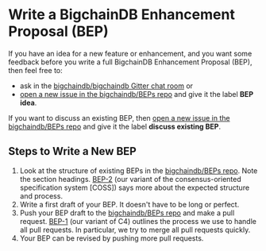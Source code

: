 # Write a BigchainDB Enhancement Proposal (BEP)

If you have an idea for a new feature or enhancement, and you want some feedback before you write a full BigchainDB Enhancement Proposal (BEP), then feel free to:
  - ask in the [bigchaindb/bigchaindb Gitter chat room](https://gitter.im/bigchaindb/bigchaindb) or
  - [open a new issue in the bigchaindb/BEPs repo](https://github.com/bigchaindb/BEPs/issues/new) and give it the label **BEP idea**.

If you want to discuss an existing BEP, then [open a new issue in the bigchaindb/BEPs repo](https://github.com/bigchaindb/BEPs/issues/new) and give it the label **discuss existing BEP**.

## Steps to Write a New BEP

1. Look at the structure of existing BEPs in the [bigchaindb/BEPs repo](https://github.com/bigchaindb/BEPs). Note the section headings. [BEP-2](https://github.com/bigchaindb/BEPs/tree/master/2) (our variant of the consensus-oriented specification system [COSS]) says more about the expected structure and process.
1. Write a first draft of your BEP. It doesn't have to be long or perfect.
1. Push your BEP draft to the [bigchaindb/BEPs repo](https://github.com/bigchaindb/BEPs) and make a pull request. [BEP-1](https://github.com/bigchaindb/BEPs/tree/master/1) (our variant of C4) outlines the process we use to handle all pull requests. In particular, we try to merge all pull requests quickly.
1. Your BEP can be revised by pushing more pull requests.
